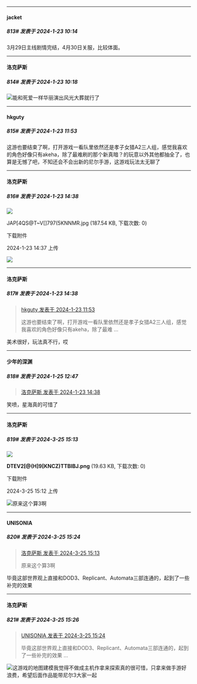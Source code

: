 
*****

####  jacket  
##### 813#       发表于 2024-1-23 10:14

3月29日主线剧情完结，4月30日关服，比较体面。

*****

####  洛克萨斯  
##### 814#       发表于 2024-1-23 10:18

<img src="https://static.saraba1st.com/image/smiley/face2017/067.png" referrerpolicy="no-referrer">能和死爱一样华丽演出风光大葬就行了


*****

####  hkguty  
##### 815#       发表于 2024-1-23 11:53

这游也要结束了啊，打开游戏一看队里依然还是孝子女猎A2三人组，感觉我喜欢的角色好像只有akeha，除了最难刷的那个新真暗？的玩意以外其他都抽全了，也算是无憾了吧，不知还会不会出新的尼尔手游，这游戏玩法太无聊了


*****

####  洛克萨斯  
##### 816#       发表于 2024-1-23 14:38

<img src="https://static.saraba1st.com/image/smiley/face2017/068.png" referrerpolicy="no-referrer">

JAP[4QS@T~V[]797(5KNNMR.jpg
(187.54 KB, 下载次数: 0)

下载附件

2024-1-23 14:37 上传

<img src="https://img.saraba1st.com/forum/202401/23/143758v8nmhc9lh7npg89l.jpg" referrerpolicy="no-referrer">

*****

####  洛克萨斯  
##### 817#       发表于 2024-1-23 14:38

<blockquote><a href="httphttps://bbs.saraba1st.com/2b/forum.php?mod=redirect&amp;goto=findpost&amp;pid=63743870&amp;ptid=1988324" target="_blank">hkguty 发表于 2024-1-23 11:53</a>

这游也要结束了啊，打开游戏一看队里依然还是孝子女猎A2三人组，感觉我喜欢的角色好像只有akeha，除了最难 ...</blockquote>
美术很好，玩法真不行，哎


*****

####  少年的深渊  
##### 818#       发表于 2024-1-25 12:47

<blockquote><a href="httphttps://bbs.saraba1st.com/2b/forum.php?mod=redirect&amp;goto=findpost&amp;pid=63745670&amp;ptid=1988324" target="_blank">洛克萨斯 发表于 2024-1-23 14:38</a></blockquote>
笑喷，星海真的可惜了

*****

####  洛克萨斯  
##### 819#       发表于 2024-3-25 15:13

<img src="https://img.saraba1st.com/forum/202403/25/151256aqnq799s96ej4mv6.png" referrerpolicy="no-referrer">

<strong>DTEV2[@(H]9[KNCZ)TTBIBJ.png</strong> (19.63 KB, 下载次数: 0)

下载附件

2024-3-25 15:12 上传

<img src="https://static.saraba1st.com/image/smiley/face2017/068.png" referrerpolicy="no-referrer">原来这个算3啊


*****

####  UNISONIA  
##### 820#       发表于 2024-3-25 15:24

<blockquote><a href="httphttps://bbs.saraba1st.com/2b/forum.php?mod=redirect&amp;goto=findpost&amp;pid=64370803&amp;ptid=1988324" target="_blank">洛克萨斯 发表于 2024-3-25 15:13</a>

原来这个算3啊</blockquote>
毕竟这部世界观上直接和DOD3、Replicant、Automata三部连通的，起到了一些补完的效果

*****

####  洛克萨斯  
##### 821#       发表于 2024-3-25 15:26

<blockquote><a href="httphttps://bbs.saraba1st.com/2b/forum.php?mod=redirect&amp;goto=findpost&amp;pid=64370951&amp;ptid=1988324" target="_blank">UNISONIA 发表于 2024-3-25 15:24</a>

毕竟这部世界观上直接和DOD3、Replicant、Automata三部连通的，起到了一些补完的效果 ...</blockquote>
<img src="https://static.saraba1st.com/image/smiley/face2017/067.png" referrerpolicy="no-referrer">这游戏的地图建模我觉得不做成主机作拿来探索真的很可惜，只拿来做手游好浪费，希望后面作品能带尼尔3大家一起


